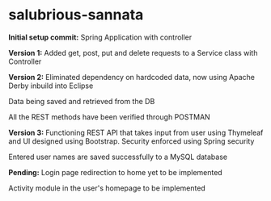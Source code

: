 # salubrious-sannata

**Initial setup commit:** Spring Application with controller

**Version 1:** Added get, post, put and delete requests to a Service class with Controller

**Version 2:** Eliminated dependency on hardcoded data, now using Apache Derby inbuild into Eclipse

Data being saved and retrieved from the DB

All the REST methods have been verified through POSTMAN

**Version 3:** Functioning REST API that takes input from user using Thymeleaf and UI designed using Bootstrap. Security enforced using Spring security

Entered user names are saved successfully to a MySQL database

**Pending:** Login page redirection to home yet to be implemented

Activity module in the user's homepage to be implemented
